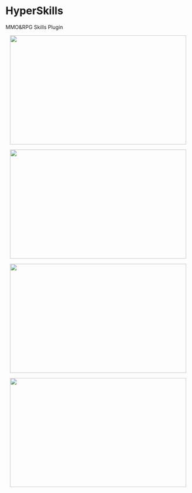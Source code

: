 # HyperSkills
MMO&amp;RPG Skills Plugin

<p align="center">
      <img width="480" height="297" src="https://media.giphy.com/media/NvNJEQM0UHQP8PvB5T/giphy.gif">
</p>
<p align="center">
      <img width="480" height="297" src="https://media.giphy.com/media/iB4eWyTGAM0UBCpHDr/giphy.gif">
</p>
<p align="center">
      <img width="480" height="297" src="https://media.giphy.com/media/kNUyLW5zm54jjMjNBA/giphy.gif">
</p>
<p align="center">
      <img width="480" height="297" src="https://media.giphy.com/media/zMEXWfIP6vENXhzsII/giphy.gif">
</p>
